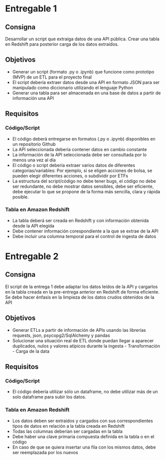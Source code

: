 # Entregable 1
## Consigna
Desarrollar un script que extraiga datos de una API pública. Crear una tabla en Redshift para posterior carga de los datos extraídos.

## Objetivos
- Generar un script (formato .py o .ipynb) que funcione como prototipo (MVP) de un ETL para el proyecto final
- El script debería extraer datos desde una API en formato JSON para ser manipulado como diccionario utilizando el lenguaje Python
- Generar una tabla para ser almacenada en una base de datos a partir de información una API

## Requisitos
### Código/Script
- El código deberá entregarse en formatos (.py o .ipynb) disponibles en un repositorio Github
- La API seleccionada debería contener datos en cambio constante
- La información de la API seleccionada debe ser consultada por lo menos una vez al día
- El código o script debería extraer varios datos de diferentes categorías/variables: Por ejemplo, si se eligen acciones de bolsa, se pueden elegir diferentes acciones, o subdividir por ETFs
- La estructura del script/código no debe tener bugs, el código no debe ser redundante, no debe mostrar datos sensibles, debe ser eficiente, debe ejecutar lo que se propone de la forma más sencilla, clara y rápida posible.

### Tabla en Amazon Redshift
- La tabla deberá ser creada en Redshift y con información obtenida desde la API elegida
- Debe contener información corespondiente a la que se extrae de la API
- Debe incluir una columna temporal para el control de ingesta de datos

# Entregable 2
## Consigna
El script de la entrega 1 debe adaptar los datos leídos de la API y cargarlos en la tabla creada en la pre-entrega anterior en Redshift de forma eficiente. Se debe hacer énfasis en la limpieza de los datos crudos obtenidos de la API

## Objetivos
- Generar ETLs a partir de información de APIs usando las librerías requests, json, psycopg2/SqlAlchemy y pandas
- Solucionar una situación real de ETL donde puedan llegar a aparecer duplicados, nulos y valores atípicos durante la ingesta - Transformación - Carga de la data

## Requisitos
### Código/Script
- El código debería utilizar sólo un dataframe, no debe utilizar más de un solo dataframe para subir los datos.

### Tabla en Amazon Redshift
- Los datos deben ser extraidos y cargados con sus correspondientes tipos de datos en relación a la tabla creada en Redshift
- Todas las columnas deberían ser cargadas en la tabla
- Debe haber una clave primaria compuesta definida en la tabla o en el código
- En caso de que se quiera insertar una fila con los mismos datos, debe ser reemplazada por los nuevos
